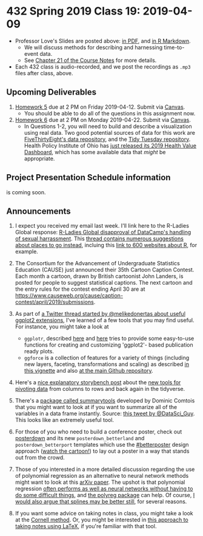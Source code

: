 # 432 Spring 2019 Class 19: 2019-04-09

- Professor Love's Slides are posted above: [in PDF](https://github.com/THOMASELOVE/2019-432/blob/master/slides/class19/432_2019_slides19.pdf), and [in R Markdown](https://github.com/THOMASELOVE/2019-432/blob/master/slides/class19/432_2019_slides19.Rmd).
    - We will discuss methods for describing and harnessing time-to-event data. 
    - See [Chapter 21 of the Course Notes](https://thomaselove.github.io/2019-432-book/exploring-time-to-event-survival-data.html) for more details.
- Each 432 class is audio-recorded, and we post the recordings as `.mp3` files after class, above.

## Upcoming Deliverables

1. [Homework 5](https://github.com/THOMASELOVE/2019-432/tree/master/homework/homework5) due at 2 PM on Friday 2019-04-12. Submit via [Canvas](https://canvas.case.edu/).
    - You should be able to do all of the questions in this assignment now.
2. [Homework 6](https://github.com/THOMASELOVE/2019-432/tree/master/homework/homework6) due at 2 PM on Monday 2019-04-22. Submit via [Canvas](https://canvas.case.edu/).
    - In Questions 1-2, you will need to build and describe a visualization using real data. Two good potential sources of data for this work are [FiveThirtyEight's data repository](https://data.fivethirtyeight.com/), and the [Tidy Tuesday repository](https://github.com/rfordatascience/tidytuesday). Health Policy Institute of Ohio has [just released its 2019 Health Value Dashboard](https://www.healthpolicyohio.org/2019-health-value-dashboard/), which has some available data that *might* be appropriate.

## Project Presentation Schedule information

is coming soon.

## Announcements

1. I expect you received my email last week. I'll link here to the R-Ladies Global response: [R-Ladies Global disapproval of DataCamp's handling of sexual harrassment](https://blog.rladies.org/post/statement-about-datacamp/). This [thread contains numerous suggestions about places to go instead](https://twitter.com/kierisi/status/1114162997604311040?s=11), incluing this [link to 600 websites about R](https://www.datasciencecentral.com/profiles/blogs/600-websites-about-r), for example.

2. The Consortium for the Advancement of Undergraduate Statistics Education (CAUSE) just announced their 35th Cartoon Caption Contest.  Each month a cartoon, drawn by British cartoonist John Landers, is posted for people to suggest statistical captions. The next cartoon and the entry rules for the contest ending April 30 are at https://www.causeweb.org/cause/caption-contest/april/2019/submissions.

3. As part of [a Twitter thread started by @melikedonertas about useful ggplot2 extensions](https://twitter.com/melikedonertas/status/1114954744320208896?s=11), I've learned of a few tools that you may find useful. For instance, you might take a look at
    - `ggplotr`, described [here](https://rpkgs.datanovia.com/ggpubr/) and [here](https://github.com/kassambara/ggpubr) tries to provide some easy-to-use functions for creating and customizing 'ggplot2'- based publication ready plots.
    - `ggforce` is a collection of features for a variety of things (including new layers, faceting, transformations and scaling) as described [in this vignette](https://cran.r-project.org/web/packages/ggforce/vignettes/Visual_Guide.html) and also [at the main Github repository](https://github.com/thomasp85/ggforce).
    
4. Here's a [nice explanatory storybench post](http://www.storybench.org/pivoting-data-from-columns-to-rows-and-back-in-the-tidyverse/) about the [new tools for pivoting data](https://tidyr.tidyverse.org/dev/articles/pivot.html) from columns to rows and back again in the tidyverse.

5. There's a [package called summarytools](https://cran.r-project.org/web/packages/summarytools/vignettes/Introduction.html) developed by Dominic Comtois that you might want to look at if you want to summarize all of the variables in a data frame instantly. Source: [this tweet by @DataSci_Guy](https://twitter.com/datasci_guy/status/1115122861734285313?s=11). This looks like an extremely useful tool.

6. For those of you who need to build a conference poster, check out [posterdown](https://github.com/brentthorne/posterdown) and its new `posterdown_betterland` and `posterdown_betterport` templates which use the [#betterposter](https://twitter.com/mikemorrison/status/1110191245035479041) design approach ([watch the cartoon!](https://www.youtube.com/watch?v=1RwJbhkCA58&feature=youtu.be)) to lay out a poster in a way that stands out from the crowd.

7. Those of you interested in a more detailed discussion regarding the use of polynomial regression as an alternative to neural network methods might want to look at this [arXiv paper](https://arxiv.org/abs/1806.06850). The upshot is that polynomial regression [often performs as well as neural networks without having to do some difficult things](https://twitter.com/sarahklenha/status/1114696751666028544?s=11), and [the polyreg package](https://github.com/matloff/polyreg) can help. Of course, [I would also argue that splines may be better still](https://twitter.com/alexpghayes/status/1114904498286231552), for several reasons.

8. If you want some advice on taking notes in class, you might take a look at the [Cornell method](https://www.youtube.com/watch?v=HJCnqj7j7rU). Or, you might be interested in [this approach to taking notes using LaTeX](https://castel.dev/post/lecture-notes-1/), if you're familiar with that tool.

